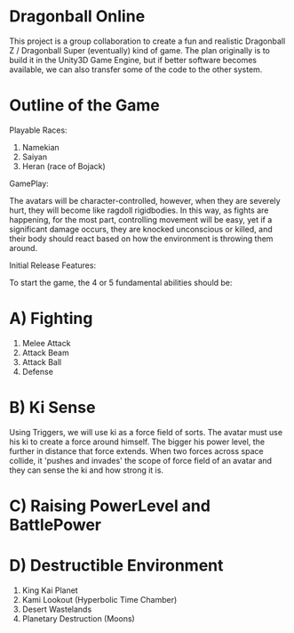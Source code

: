 # Dragonball Online

This project is a group collaboration to create a fun and realistic Dragonball Z / Dragonball Super (eventually) kind of game.
The plan originally is to build it in the Unity3D Game Engine, but if better software becomes available, we can also transfer some of the code to the other system.

Outline of the Game
===================


Playable Races:
  
  1. Namekian
  2. Saiyan
  3. Heran (race of Bojack)
  
  
GamePlay:

The avatars will be character-controlled, however, when they are severely hurt, they will become like ragdoll rigidbodies. In this way, as fights are happening, for the most part, controlling movement will be easy, yet if a significant damage occurs, they are knocked unconscious or killed, and their body should react based on how the environment is throwing them around.


Initial Release Features:

To start the game, the 4 or 5 fundamental abilities should be:

A) Fighting
===========

  1. Melee Attack
  2. Attack Beam
  3. Attack Ball
  4. Defense 
  
B) Ki Sense
===========

Using Triggers, we will use ki as a force field of sorts. The avatar must use his ki to create a force around himself. The bigger his power level, the further in distance that force extends. When two forces across space collide, it 'pushes and invades' the scope of force field of an avatar and they can sense the ki and how strong it is.

C) Raising PowerLevel and BattlePower
=========================




D) Destructible Environment
===========================

  1. King Kai Planet
  2. Kami Lookout (Hyperbolic Time Chamber)
  3. Desert Wastelands
  4. Planetary Destruction (Moons)
  
